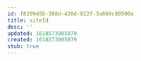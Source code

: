 ```yaml
---
id: f820945b-388d-420d-822f-3a869c80500a
title: siteId
desc: ''
updated: 1618573905079
created: 1618573905079
stub: true
---
```


